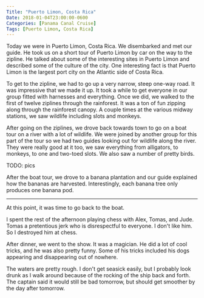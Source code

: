 ```yaml
---
Title: "Puerto Limon, Costa Rica"
Date: 2018-01-04T23:00:00-0600
Categories: [Panama Canal Cruise]
Tags: [Puerto Limon, Costa Rica]
---
```


Today we were in Puerto Limon, Costa Rica. We disembarked and met our guide. He
took us on a short tour of Puerto Limon by car on the way to the zipline. He
talked about some of the interesting sites in Puerto Limon and described some of
the culture of the city. One interesting fact is that Puerto Limon is the
largest port city on the Atlantic side of Costa Rica.

To get to the zipline, we had to go up a very narrow, steep one-way road. It was
impressive that we made it up. It took a while to get everyone in our group
fitted with harnesses and everything. Once we did, we walked to the first of
twelve ziplines through the rainforest. It was a ton of fun zipping along
through the rainforest canopy. A couple times at the various midway stations, we
saw wildlife including slots and monkeys.

After going on the ziplines, we drove back towards town to go on a boat tour on
a river with a lot of wildlife. We were joined by another group for this part of
the tour so we had two guides looking out for wildlife along the river. They
were really good at it too, we saw everything from alligators, to monkeys, to
one and two-toed slots. We also saw a number of pretty birds.

TODO: pics

After the boat tour, we drove to a banana plantation and our guide explained how
the bananas are harvested. Interestingly, each banana tree only produces one
banana pod.

---

At this point, it was time to go back to the boat.

I spent the rest of the afternoon playing chess with Alex, Tomas, and Jude.
Tomas a pretentious jerk who is disrespectful to everyone. I don't like him. So
I destroyed him at chess.

After dinner, we went to the show. It was a magician. He did a lot of cool
tricks, and he was also pretty funny. Some of his tricks included his dogs
appearing and disappearing out of nowhere.

The waters are pretty rough. I don't get seasick easily, but I probably look
drunk as I walk around because of the rocking of the ship back and forth.  The
captain said it would still be bad tomorrow, but should get smoother by the day
after tomorrow.
